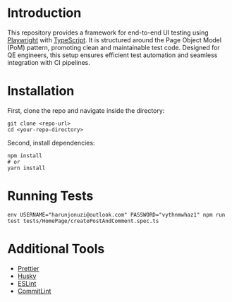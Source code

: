 # Introduction

This repository provides a framework for end-to-end UI testing using [Playwright](https://playwright.dev/) with [TypeScript](https://www.typescriptlang.org/). It is structured around the Page Object Model (PoM) pattern, promoting clean and maintainable test code. Designed for QE engineers, this setup ensures efficient test automation and seamless integration with CI pipelines.

# Installation

First, clone the repo and navigate inside the directory:

```terminal
git clone <repo-url>
cd <your-repo-directory>
```

Second, install dependencies:

```terminal
npm install
# or
yarn install
```

# Running Tests

```terminal
env USERNAME="harunjonuzi@outlook.com" PASSWORD="vythnmwhaz1" npm run test tests/HomePage/createPostAndComment.spec.ts
```

# Additional Tools

- [Prettier](https://prettier.io/docs/en/install)
- [Husky](https://github.com/typicode/husky)
- [ESLint](https://eslint.org/docs/latest/use/getting-started)
- [CommitLint](https://commitlint.js.org/)
